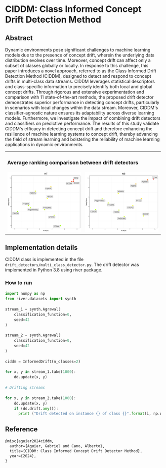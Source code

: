 # CIDDM: Class Informed Concept Drift Detection Method

## Abstract
Dynamic environments pose significant challenges to machine learning models due to the presence of concept drift, wherein the underlying data distribution evolves over time. Moreover, concept drift can affect only a subset of classes globally or locally. In response to this challenge, this paper introduces a novel approach, referred to as the Class Informed Drift Detection Method (CIDDM), designed to detect and respond to concept drifts in multi-class data streams. CIDDM leverages statistical descriptors and class-specific information to precisely identify both local and global concept drifts. Through rigorous and extensive experimentation and comparison with $11$ state-of-the-art methods, the proposed drift detector demonstrates superior performance in detecting concept drifts, particularly in scenarios with local changes within the data stream. Moreover, CIDDM's classifier-agnostic nature ensures its adaptability across diverse learning models. Furthermore, we investigate the impact of combining drift detectors and classifiers on predictive performance. The results of this study validate CIDDM's efficacy in detecting concept drift and therefore enhancing the resilience of machine learning systems to concept drift, thereby advancing the field of stream learning and bolstering the reliability of machine learning applications in dynamic environments.

<table>
  <tr>
    <td colspan="2"><h3>Average ranking comparison between drift detectors</h3></td>
  </tr>
  <tr>
    <td valign="top"><img src="figures/scatter_HT.jpg"></td>
    <td valign="top"><img src="figures/scatter_NB.jpg"></td>
  </tr>
 </table>

## Implementation details

CIDDM class is implemented in the file `drift_detectors/multi_class_detector.py`.
The drift detector was implemented in Python 3.8 using river package. 

### How to run

```python
import numpy as np
from river.datasets import synth

stream_1 = synth.Agrawal(
    classification_function=0,
    seed=42
)

stream_2 = synth.Agrawal(
    classification_function=0,
    seed=42
)

ciddm = InformedDrift(n_classes=2)

for x, y in stream_1.take(1000):
    dd.update(x, y)

# Drifting streams

for x, y in stream_2.take(1000):
    dd.update(x, y)
    if (dd.drift.any()):
      print ("Drift detected on instance {} of class {}".format(i, np.where(dd.drift==1)[0][0]))
```

## Reference

```
@misc{aguiar2024ciddm,
  author={Aguiar, Gabriel and Cano, Alberto},
  title={CIDDM: Class Informed Concept Drift Detector Method},
  year={2024},
}
```
